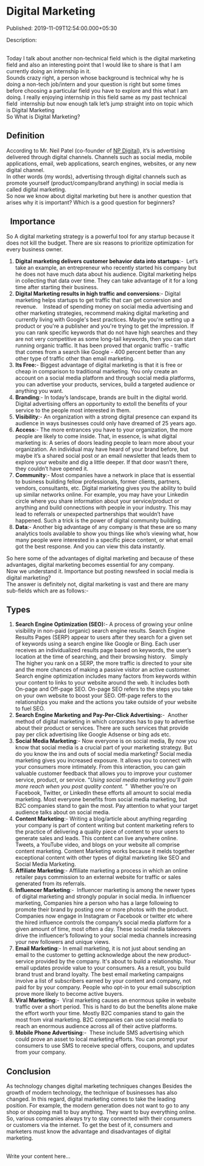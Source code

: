 # Digital Marketing

Published: 2019-11-09T12:54:00.000+05:30

Description: <div dir="ltr" style="text-align: left;" trbidi="on">
      <br />
      <div class="p1">
      <div class="p1">
      <div class="p1">
      <div style="caret-color: rgb(0, 0, 0); text-size-adjust: auto;">
      Today I talk about another non-technical field which is the digital marketing field and also
      an interesting point that I would like to share is that I am currently doing an internship in
      it.</div>
      <div style="caret-color: rgb(0, 0, 0); text-size-adjust: auto;">
      Sounds crazy right, a person whose background is technical why he is doing a non-tech
      job/intern and your question is right but some times before choosing a particular field you
      have to explore and this what I am doing. I really enjoying internship in this field same as
      my past technical field&nbsp; internship but now enough talk let’s jump straight into on
      topic which is Digital Marketing&nbsp;</div>
      <div style="caret-color: rgb(0, 0, 0); text-size-adjust: auto;">
      So What is Digital Marketing?</div>
      <h2 style="caret-color: rgb(0, 0, 0); text-size-adjust: auto;">
      Definition&nbsp;</h2>
      <div style="caret-color: rgb(0, 0, 0); text-size-adjust: auto;">
      According to Mr. Neil Patel (co-founder of<span
      class="Apple-converted-space">&nbsp;</span><a
      href="https://npdigital.com/">NP Digital</a>), it’s is advertising delivered through
      digital channels. Channels such as social media, mobile applications, email, web applications,
      search engines, websites, or any new digital channel.</div>
      <div style="caret-color: rgb(0, 0, 0); text-size-adjust: auto;">
      In other words (my words), advertising through digital channels such as promote yourself
      (product/company/brand anything) in social media is called digital marketing.</div>
      <div style="caret-color: rgb(0, 0, 0); text-size-adjust: auto;">
      So now we know about digital marketing but here is another question that arises why it is
      important? Which is a good question for beginners?</div>
      <h2 style="caret-color: rgb(0, 0, 0); text-size-adjust: auto;">
      &nbsp; Importance&nbsp;</h2>
      <div style="caret-color: rgb(0, 0, 0); text-size-adjust: auto;">
      So A digital marketing strategy is a powerful tool for any startup because it does not kill
      the budget. There are six reasons to prioritize optimization for every business
      owner.&nbsp;</div>
      <ol style="caret-color: rgb(0, 0, 0); text-size-adjust: auto;">
      <li><strong>Digital marketing delivers customer behavior data into
      startups</strong>:-&nbsp; Let’s take an example, an entrepreneur who recently
      started his company but he does not have much data about his audience. Digital marketing helps
      in collecting that data over time. They can take advantage of it for a long time after
      starting their business.</li>
      <li><strong>Digital Marketing results in high traffic and
      conversions</strong>:- Digital marketing helps startups to get traffic that can get
      conversion and revenue.&nbsp; &nbsp; Instead of spending money on social media
      advertising and other marketing strategies, recommend making digital marketing and currently
      living with Google's best practices. Maybe you're setting up a product or you're a publisher
      and you're trying to get the impression. If you can rank specific keywords that do not have
      high searches and they are not very competitive as some long-tail keywords, then you can start
      running organic traffic. It has been proved that organic traffic - traffic that comes from a
      search like Google - 400 percent better than any other type of traffic other than email
      marketing.</li>
      <li><strong>Its Free:</strong>- Biggest advantage of digital marketing is
      that it is free or cheap in comparison to traditional marketing. You only create an account on
      a social media platform and through social media platforms, you can advertise your products,
      services, build a targeted audience or anything you want.</li>
      <li><strong>Branding</strong>:- In today’s landscape, brands are built in
      the digital world. Digital advertising offers an opportunity to extoll the benefits of your
      service to the people most interested in them.</li>
      <li><strong>Visibility</strong>:- An organization with a strong digital
      presence can expand its audience in ways businesses could only have dreamed of 25 years
      ago.</li>
      <li><strong>Access</strong>:- The more entrances you have to your
      organization, the more people are likely to come inside. That, in essence, is what digital
      marketing is: A series of doors leading people to learn more about your organization. An
      individual may have heard of your brand before, but maybe it’s a shared social post or an
      email newsletter that leads them to explore your website and dig a little deeper. If that door
      wasn’t there, they couldn’t have opened it.</li>
      <li><strong>Community</strong>:- Most companies have a network in place that
      is essential to business building fellow professionals, former clients, partners, vendors,
      consultants, etc. Digital marketing gives you the ability to build up similar networks online.
      For example, you may have your&nbsp;Linkedin circle where you share information about your
      service/product or anything and build connections with people in your industry. This may lead
      to referrals or unexpected partnerships that wouldn’t have happened. Such a trick is the power
      of digital community building.</li>
      <li><strong>Data</strong>:- Another big advantage of any company is that
      these are so many analytics tools available to show you things like who’s viewing what, how
      many people were interested in a specific piece content, or what email got the best response.
      And you can view this data instantly.</li>
      </ol>
      <div style="caret-color: rgb(0, 0, 0); text-size-adjust: auto;">
      So here some of the advantages of digital marketing and because of these advantages, digital
      marketing becomes essential for any company.&nbsp;</div>
      <div style="caret-color: rgb(0, 0, 0); text-size-adjust: auto;">
      Now we understand it. Importance but posting newsfeed in social media is digital
      marketing?</div>
      <div style="caret-color: rgb(0, 0, 0); text-size-adjust: auto;">
      The answer is definitely not, digital marketing is vast and there are many sub-fields which
      are as follows:-</div>
      <h2 style="caret-color: rgb(0, 0, 0); text-size-adjust: auto;">
      Types</h2>
      <ol style="caret-color: rgb(0, 0, 0); text-size-adjust: auto;">
      <li><strong>Search Engine Optimization (SEO):</strong>- A process of growing
      your online visibility in non-paid (organic) search engine results. Search Engine Results
      Pages (SERP) appear to users after they search for a given set of keywords using a search
      engine like Google or Bing. Each user receives an individualized results page based on
      keywords, the user’s location at the time of searching, and their browsing history. &nbsp;
      Simply The higher you rank on a SERP, the more traffic is directed to your site and the more
      chances of making a passive visitor an active customer. Search engine optimization includes
      many factors from keywords within your content to links to your website around the web. It
      includes both On-page and Off-page SEO.&nbsp;On-page SEO refers to the steps you take on
      your own website to boost your SEO. Off-page refers to the relationships you make and the
      actions you take outside of your website to fuel SEO.</li>
      <li><strong>Search Engine Marketing and Pay-Per-Click
      Advertising:</strong>-&nbsp; Another method of digital marketing in which corporates
      has to pay to advertise about their product or services. There are such services that provide
      pay per click advertising like Google Adsense or bing ads etc.</li>
      <li><strong>Social Media Marketing</strong>:- Now everyone is on social
      media, By now you know that social media is a crucial part of your marketing strategy. But do
      you know the ins and outs of social media marketing? Social media marketing gives you
      increased exposure. It allows you to connect with your consumers more intimately. From this
      interaction, you can gain valuable customer feedback that allows you to improve your customer
      service, product, or service.&nbsp;"<em>Using social media marketing you’ll gain
      more reach when you post quality content.&nbsp;"<span
      class="Apple-converted-space">&nbsp;</span><span
      class="Apple-converted-space">&nbsp;</span></em>Whether you’re on Facebook,
      Twitter, or LinkedIn these efforts all amount to social media marketing. Most everyone
      benefits from social media marketing, but B2C companies stand to gain the most. Pay attention
      to what your target audience talks about on social media.&nbsp;</li>
      <li><strong>Content Marketing</strong>:- Writing a blog/article about
      anything regarding your company is part of content writing but content marketing refers to the
      practice of delivering a quality piece of content to your users to generate sales and
      leads.&nbsp;This content can live anywhere online. Tweets, a YouTube video, and blogs on
      your website all comprise content marketing. Content Marketing works because it melds together
      exceptional content with other types of digital marketing like SEO and Social Media
      Marketing.</li>
      <li><strong>Affiliate Marketing</strong>:- Affiliate marketing a process in
      which an online retailer pays commission to an external website for traffic or sales generated
      from its referrals.</li>
      <li><strong>Influencer Marketing</strong>:-&nbsp; Influencer marketing
      is among the newer types of digital marketing and strongly popular in social media. In
      influencer marketing, Companies hire a person who has a large following to promote their brand
      by posting one or more photos with the product. Companies now engage in Instagram
      or&nbsp;Facebook or twitter etc where the hired influence controls the company’s social
      media platform for a given amount of time, most often a day. These social media takeovers
      drive the influencer’s following to your social media channels increasing your new followers
      and unique views.</li>
      <li><strong>Email Marketing</strong>:- In email marketing, it is not just
      about sending an email to the customer to getting acknowledge about the new product-service
      provided by the company. It's about to build a relationship. Your email updates provide value
      to your consumers. As a result, you build brand trust and brand loyalty. The best email
      marketing campaigns involve a list of subscribers earned by your content and company, not paid
      for by your company. People who opt-in to your email subscription prove more likely to become
      active buyers.</li>
      <li><strong>Viral Marketing</strong>:-&nbsp; Viral marketing causes an
      enormous spike in website traffic over a short period. This is hard to do but the benefits
      alone make the effort worth your time. Mostly B2C companies stand to gain the most from viral
      marketing. B2C companies can use social media to reach an enormous audience across all of
      their active platforms.</li>
      <li><strong>Mobile Phone Advertising</strong>:-&nbsp; These include SMS
      advertising which could prove an asset to local marketing efforts. You can prompt your
      consumers to use SMS to receive special offers, coupons, and updates from your
      company.</li>
      </ol>
      <h2 style="caret-color: rgb(0, 0, 0); text-size-adjust: auto;">
      Conclusion&nbsp;</h2>
      <div style="caret-color: rgb(0, 0, 0); text-size-adjust: auto;">
      As technology changes digital marketing techniques changes Besides the growth of modern
      technology, the technique of businesses has also changed. In this regard, digital marketing
      comes to take the leading position. For example, the modern generation does not want to go to
      any shop or shopping mall to buy anything. They want to buy everything online. So, various
      companies always try to stay connected with their consumers or customers via the internet. To
      get the best of it, consumers and marketers must know the advantage and disadvantages of
      digital marketing.</div>
      <div style="caret-color: rgb(0, 0, 0); text-size-adjust: auto;">
      <br /></div>
      <div style="-webkit-text-size-adjust: auto; -webkit-text-stroke-width: 0px; caret-color:
      rgb(0, 0, 0); color: black; font-style: normal; font-variant-caps: normal; font-weight:
      normal; letter-spacing: normal; orphans: auto; text-align: start; text-decoration: none;
      text-indent: 0px; text-transform: none; white-space: normal; widows: auto; word-spacing:
      0px;">
      </div>
      </div>
      </div>
      </div>
      </div>


Write your content here...